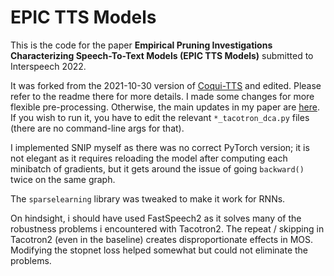 # EPIC TTS Models

This is the code for the paper **Empirical Pruning Investigations Characterizing Speech-To-Text Models (EPIC TTS Models)** submitted to Interspeech 2022.

It was forked from the 2021-10-30 version of [Coqui-TTS](https://github.com/coqui-ai/TTS) and edited. Please refer to the readme there for more details. I made some changes for more flexible pre-processing. Otherwise, the main updates in my paper are [here](/TTS/recipes/ljspeech/prune). If you wish to run it, you have to edit the relevant `*_tacotron_dca.py` files (there are no command-line args for that).

I implemented SNIP myself as there was no correct PyTorch version; it is not elegant as it requires reloading the model after computing each minibatch of gradients, but it gets around the issue of going `backward()` twice on the same graph. 

The `sparselearning` library was tweaked to make it work for RNNs.

On hindsight, i should have used FastSpeech2 as it solves many of the robustness problems i encountered with Tacotron2. The repeat / skipping in Tacotron2 (even in the baseline) creates disproportionate effects in MOS. Modifying the stopnet loss helped somewhat but could not eliminate the problems.
